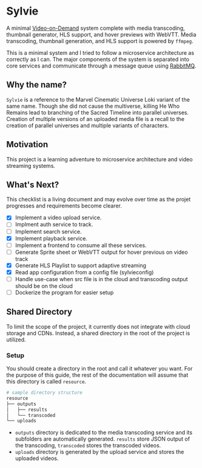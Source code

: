 # Sylvie
A minimal [Video-on-Demand](https://en.wikipedia.org/wiki/Video_on_demand) system complete with media transcoding, thumbnail generator, HLS support, and hover previews with WebVTT. Media transcoding, thumbnail generation, and HLS support is powered by `ffmpeg`.

This is a minimal system and I tried to follow a microservice architecture as correctly as I can. The major components of the system is separated into core services and communicate through a message queue using [RabbitMQ](https://www.rabbitmq.com).

## Why the name?
`Sylvie` is a reference to the Marvel Cinematic Universe Loki variant of the same name. Though she did not cause the multiverse, killing He Who Remains lead to branching of the Sacred Timeline into parallel universes. Creation of multiple versions of an uploaded media file is a recall to the creation of parallel universes and multiple variants of characters.

## Motivation
This project is a learning adventure to microservice architecture and video streaming systems.

## What's Next?
This checklist is a living document and may evolve over time as the projet progresses and requirements become clearer.

- [x] Implement a video upload service.
- [ ] Implment auth service to track.
- [ ] Implement search service.
- [x] Implement playback service.
- [ ] Implement a frontend to consume all these services.
- [ ] Generate Sprite sheet or WebVTT output for hover previous on video track
- [x] Generate HLS Playlist to support adaptive streaming
- [x] Read app configuration from a config file (sylvieconfig)
- [ ] Handle use-case when src file is in the cloud and transcoding output should be on the cloud
- [ ] Dockerize the program for easier setup

## Shared Directory
To limit the scope of the project, it currently does not integrate with cloud storage and CDNs. Instead, a shared directory in the root of the project is utilized.

### Setup
You should create a directory in the root and call it whatever you want. For the purpose of this guide, the rest of the documentation will assume that this directory is called `resource`.

```bash
# sample directory structure
resource
├── outputs
│   ├── results
│   └── transcoded
└── uploads
```

 - `outputs` directory is dedicated to the media transcoding service and its subfolders are automatically generated. `results` store JSON output of the transcoding, `transcoded` stores the transcoded videos.
 - `uploads` directory is generated by the upload service and stores the uploaded videos.
